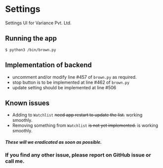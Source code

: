 # Settings
Settings UI for Variance Pvt. Ltd.

## Running the app
```
$ python3 /bin/brown.py
```
## Implementation of backend
 - uncomment and/or modify line #457 of `brown.py` as required.
 - stop button is to be implemented at line #462 of `brown.py`
 - update setting should be implemented at line #506


## Known issues
 - Adding to `Watchlist` ~~need app restart to update the list.~~ working smoothly.
 - Removing something from `Watchlist` ~~is not yet implemented.~~ is working smoothly.
##### These will we eradicated as soon as possible.
### If you find any other issue, please report on GitHub issue or call me.
